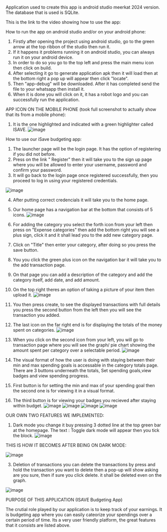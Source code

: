 Application used to create this app is android studio meerkat 2024 version.
The database that is used is SQLite.

This is the link to the video showing how to use the app:  


How to run the app on android studio and/or on your android phone:
1. Firstly after opening the project using android studio, go to the green arrow at the top ribbon of the studio then run it.
2. If it happens it problems running it on android studio, you can always run it on your android device.
3. In order to do so you go to the top left and press the main menu icon then click on build.
4. After selecting it go to generate application apk then it will load then at the bottom right a pop up will appear then click "locate".
5. Then "app-debug" will be downloaded. After it has completed send the file to your whatsapp then install it.
6. When it is done you will click on it, it has a robot logo and you can successfully run the application.

APP ICON ON THE MOBILE PHONE (took full screenshot to actually show that its from a mobile phone):
1. It is the one highlighted and indicated with a green highlighter called ISAVE.
![image](https://github.com/user-attachments/assets/e6b61487-8ebc-47f3-802a-73b2a8da85f6)

How to use our iSave budgeting app:
1. The launcher page will be the login page. It has the option of registering if you did not before.
2. Press on the link " Register" then it will take you to the sign up page where you will be allowed to enter your username, password and confirm your password.
3. It will go back to the login page once registered successfully, then you proceed to log in using your registered credentials. 

![image](https://github.com/user-attachments/assets/7bac3095-622f-4376-abd9-bc9a24ba70c9)


4. After putting correct credencials it will take you to the home page.
5. Our home page has a navigation bar at the bottom that consists of 5 icons.
![image](https://github.com/user-attachments/assets/a3f7de76-c000-41e0-bc7e-1394e20c7704)


6. For adding the category you select the forth icon from your left then press on "Expense categories" then add the bottom right you will see a plus sign, click it and it shall lead you to the add new category page.
7. Click on "Title" then enter your category, after doing so you press the save button.
8. You you click the green plus icon on the navigation bar it will take you to the add transaction page.
9. On that page you can add a description of the category and add the category itself, add date, and add amount.
10. On the top right theres an option of taking a picture of your item then upload it.
![image](https://github.com/user-attachments/assets/bc7c07a5-51d8-4158-aaa2-f82c63688d9b)


11. You then press create, to see the displayed transactions with full details you press the second button from the left then you will see the transaction you added.
12. The last icon on the far right end is for displaying the totals of the money spent on categories.
![image](https://github.com/user-attachments/assets/371d1ca4-749e-4d0c-96f9-61dfa4d2d9db)

13. When you click on the second icon from your left, you will go to transaction page where you will see the graph/ pie chart showing the amount spent per category over a selectable period.
![image](https://github.com/user-attachments/assets/992d6d3a-95ee-4dc0-bba6-e2fd666fbbc4)

15. The visual format of how the user is doing with staying between their min and max spending goals is accessable in the category totals page. There are 3 buttons underneath the totals, Set spending goals,view badges and view spending progress.
16. First button is for setting the min and max of your spending goal then the second one is for viewing it in a visual format.
17. The third button is for viewing your badges you recieved after staying within budget.
![image](https://github.com/user-attachments/assets/785599e9-0458-460f-9471-62170fed1781)
![image](https://github.com/user-attachments/assets/f546235c-3334-4d55-88b0-931e6236d14f)
![image](https://github.com/user-attachments/assets/2312c6b5-0bd3-40dd-918a-09999e5ce56d)
![image](https://github.com/user-attachments/assets/2dffd2c6-e7c9-464e-a521-f779324c69e6)

OUR OWN TWO FEATURES WE IMPLEMENTED:

1. Dark mode
you change it buy pressing 3 dotted line at the top green bar at the homepage. The text : Toggle dark mode will appear then you tick the block.
![image](https://github.com/user-attachments/assets/ee0183e7-31fa-4d5a-958e-4304baf154d6)

THIS IS HOW IT BECOMES AFTER BEING ON DARK MODE: 

![image](https://github.com/user-attachments/assets/f9a202bd-0707-40a9-8a7f-b7dbf9abaded)

3. Deletion of transactions
you can delete the transactions by press and hold the transaction you want to delete then a pop-up will show asking are you sure, then if sure you click delete. it shall be deleted even on the graph.

![image](https://github.com/user-attachments/assets/662ede29-8e96-4f76-920b-6a3aafa55556)


PURPOSE OF THIS APPLICATION (ISAVE Budgeting App)

The crutial role played by our application is to keep track of your earnings. It is budgeting app where you can easily cateorize your spendings over a certain period of time. Its a very user friendly platform, the great features that it consists are listed above.




